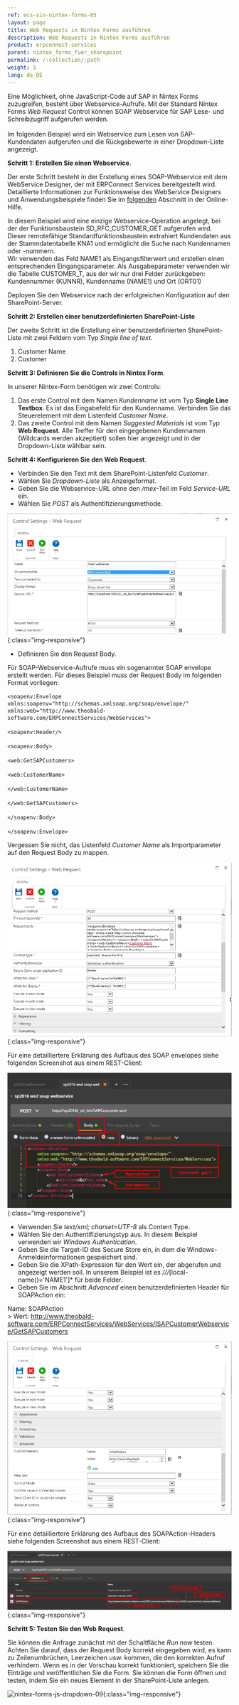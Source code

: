 ```yaml
---
ref: ecs-sin-nintex-forms-05
layout: page
title: Web Requests in Nintex Forms ausführen
description: Web Requests in Nintex Forms ausführen
product: erpconnect-services
parent: nintex_forms_fuer_sharepoint
permalink: /:collection/:path
weight: 5
lang: de_DE
---
```


Eine Möglichkeit, ohne JavaScript-Code auf SAP in Nintex Forms zuzugreifen, besteht über Webservice-Aufrufe. Mit der Standard Nintex Forms *Web Request* Control können SOAP Webservice für SAP Lese- und Schreibzugriff aufgerufen werden.<br>   
Im folgenden Beispiel wird ein Webservice zum Lesen von SAP-Kundendaten aufgerufen und die Rückgabewerte in einer Dropdown-Liste angezeigt.

**Schritt 1: Erstellen Sie einen Webservice**.

Der erste Schritt besteht in der Erstellung eines SOAP-Webservice mit dem WebService Designer, der mit ERPConnect Services bereitgestellt wird. Detaillierte Informationen zur Funktionsweise des WebService Designers und Anwendungsbeispiele finden Sie im [folgenden](https://help.theobald-software.com/de/erpconnect-services/ecs-de/webservice-designer) Abschnitt in der Online-Hilfe. <br>

In diesem Beispiel wird eine einzige Webservice-Operation angelegt, bei der der Funktionsbaustein SD_RFC_CUSTOMER_GET aufgerufen wird. Dieser remotefähige Standardfunktionsbaustein extrahiert Kundendaten aus der Stammdatentabelle KNA1 und ermöglicht die Suche nach Kundennamen oder -nummern.    
Wir verwenden das Feld NAME1 als Eingangsfilterwert und erstellen einen entsprechenden Eingangsparameter. 
Als Ausgabeparameter verwenden wir die Tabelle CUSTOMER_T, aus der wir nur drei Felder zurückgeben: Kundennummer (KUNNR), Kundenname (NAME1) und Ort (ORT01)    

Deployen Sie den Webservice nach der erfolgreichen Konfiguration auf den SharePoint-Server.

**Schritt 2: Erstellen einer benutzerdefinierten SharePoint-Liste**

Der zweite Schritt ist die Erstellung einer benutzerdefinierten SharePoint-Liste mit zwei Feldern vom Typ *Single line of text*.  
1. Customer Name
2. Customer

**Schritt 3: Definieren Sie die Controls in Nintex Form**.

In unserer Nintex-Form benötigen wir zwei Controls:

1. Das erste Control mit dem Namen *Kundenname* ist vom Typ **Single Line Textbox**. Es ist das Eingabefeld für den Kundenname. Verbinden Sie das Steuerelement mit dem Listenfeld *Customer Name*. 
2. Das zweite Control mit dem Namen *Suggested Materials* ist vom Typ **Web Request**. Alle Treffer für den eingegebenen Kundennamen (Wildcards werden akzeptiert) sollen hier angezeigt und in der Dropdown-Liste wählbar sein. 

**Schritt 4: Konfigurieren Sie den Web Request**.

- Verbinden Sie den Text mit dem SharePoint-Listenfeld *Customer*.
- Wählen Sie *Dropdown-Liste* als Anzeigeformat. 
- Geben Sie die Webservice-URL ohne den */mex*-Teil im Feld *Service-URL* ein.
- Wählen Sie *POST* als Authentifizierungsmethode. 

![nintex-forms-webrequest-03](/img/content/nintex-forms-webrequest-03.jpg){:class="img-responsive"}

- Definieren Sie den Request Body.

Für SOAP-Webservice-Aufrufe muss ein sogenannter SOAP envelope erstellt werden. Für dieses Beispiel muss der Request Body im folgenden Format vorliegen:

```
<soapenv:Envelope xmlns:soapenv="http://schemas.xmlsoap.org/soap/envelope/" xmlns:web="http://www.theobald-software.com/ERPConnectServices/WebServices">

<soapenv:Header/>

<soapenv:Body>

<web:GetSAPCustomers>

<web:CustomerName> 

</web:CustomerName>

</web:GetSAPCustomers>

</soapenv:Body>

</soapenv:Envelope> 

```

Vergessen Sie nicht, das Listenfeld *Customer Name* als Importparameter auf den Request Body zu mappen. 

![nintex-forms-webrequest-04](/img/content/nintex-forms-webrequest-04.jpg){:class="img-responsive"}


Für eine detailliertere Erklärung des Aufbaus des SOAP envelopes siehe folgenden Screenshot aus einem REST-Client:

![nintex-forms-webrequest-01](/img/content/nintex-forms-webrequest-01.jpg){:class="img-responsive"}

- Verwenden Sie *text/xml; charset=UTF-8* als Content Type.
- Wählen Sie den Authentifizierungstyp aus. In diesem Beispiel verwenden wir *Windows Authentication*.
- Geben Sie die Target-ID des Secure Store ein, in dem die Windows-Anmeldeinformationen gespeichert sind. 
- Geben Sie die XPath-Expression für den Wert ein, der abgerufen und angezeigt werden soll. In unserem Beispiel ist es *///*[local-name()='NAME1']* für beide Felder.
- Geben Sie im Abschnitt *Advanced* einen benutzerdefinierten Header für SOAPAction ein:

Name: SOAPAction <br>> 
Wert: http://www.theobald-software.com/ERPConnectServices/WebServices/ISAPCustomerWebservice/GetSAPCustomers 

![nintex-forms-webrequest-05](/img/content/nintex-forms-webrequest-05.jpg){:class="img-responsive"}

Für eine detailliertere Erklärung des Aufbaus des SOAPAction-Headers siehe folgenden Screenshot aus einem REST-Client:

![nintex-forms-webrequest-02](/img/content/nintex-forms-webrequest-02.jpg){:class="img-responsive"}

**Schritt 5: Testen Sie den Web Request**.

Sie können die Anfrage zunächst mit der Schaltfläche *Run now* testen. Achten Sie darauf, dass der Request Body korrekt eingegeben wird, es kann zu Zeilenumbrüchen, Leerzeichen usw. kommen, die den korrekten Aufruf verhindern.
Wenn es in der Vorschau korrekt funktioniert, speichern Sie die Einträge und veröffentlichen Sie die Form. Sie können die Form öffnen und testen, indem Sie ein neues Element in der SharePoint-Liste anlegen. 


![nintex-forms-js-dropdown-09](/img/content/nintex-forms-webreque-gif.gif){:class="img-responsive"}